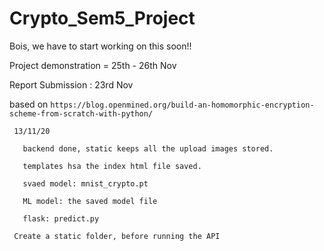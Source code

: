 # Crypto_Sem5_Project

Bois, we have to start working on this soon!!

Project demonstration = 25th - 26th Nov

Report Submission : 23rd Nov

based on ``` https://blog.openmined.org/build-an-homomorphic-encryption-scheme-from-scratch-with-python/ ```

```
 13/11/20

   backend done, static keeps all the upload images stored.

   templates hsa the index html file saved.

   svaed model: mnist_crypto.pt

   ML model: the saved model file

   flask: predict.py
```

``` Create a static folder, before running the API```
